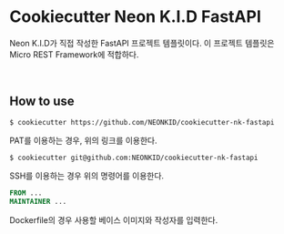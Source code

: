 # Cookiecutter Neon K.I.D FastAPI

Neon K.I.D가 직접 작성한 FastAPI 프로젝트 템플릿이다. 이 프로젝트 템플릿은 Micro REST Framework에 적합하다.

<br />

## How to use

```shell
$ cookiecutter https://github.com/NEONKID/cookiecutter-nk-fastapi
```

PAT를 이용하는 경우, 위의 링크를 이용한다.



```shell
$ cookiecutter git@github.com:NEONKID/cookiecutter-nk-fastapi
```

SSH를 이용하는 경우 위의 명령어를 이용한다.



```dockerfile
FROM ...
MAINTAINER ...
```

Dockerfile의 경우 사용할 베이스 이미지와 작성자를 입력한다.